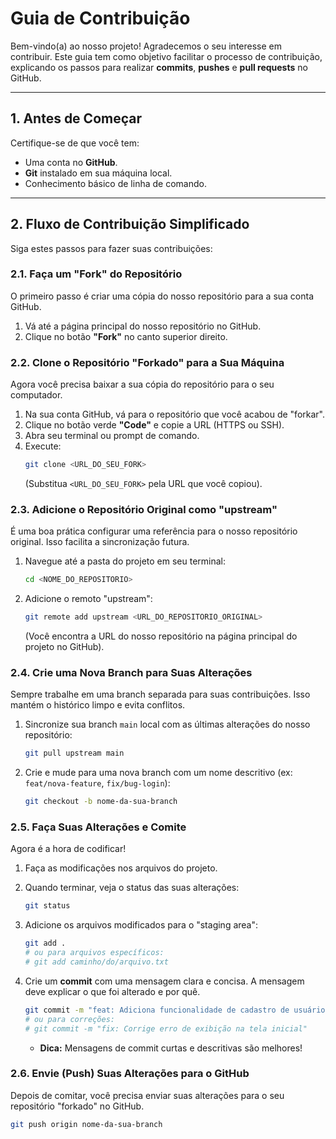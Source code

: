 # Guia de Contribuição

Bem-vindo(a) ao nosso projeto! Agradecemos o seu interesse em contribuir. Este guia tem como objetivo facilitar o processo de contribuição, explicando os passos para realizar **commits**, **pushes** e **pull requests** no GitHub.

---

## 1. Antes de Começar

Certifique-se de que você tem:

* Uma conta no **GitHub**.
* **Git** instalado em sua máquina local.
* Conhecimento básico de linha de comando.

---

## 2. Fluxo de Contribuição Simplificado

Siga estes passos para fazer suas contribuições:

### 2.1. Faça um "Fork" do Repositório

O primeiro passo é criar uma cópia do nosso repositório para a sua conta GitHub.

1.  Vá até a página principal do nosso repositório no GitHub.
2.  Clique no botão **"Fork"** no canto superior direito.

### 2.2. Clone o Repositório "Forkado" para a Sua Máquina

Agora você precisa baixar a sua cópia do repositório para o seu computador.

1.  Na sua conta GitHub, vá para o repositório que você acabou de "forkar".
2.  Clique no botão verde **"Code"** e copie a URL (HTTPS ou SSH).
3.  Abra seu terminal ou prompt de comando.
4.  Execute:
    ```bash
    git clone <URL_DO_SEU_FORK>
    ```
    (Substitua `<URL_DO_SEU_FORK>` pela URL que você copiou).

### 2.3. Adicione o Repositório Original como "upstream"

É uma boa prática configurar uma referência para o nosso repositório original. Isso facilita a sincronização futura.

1.  Navegue até a pasta do projeto em seu terminal:
    ```bash
    cd <NOME_DO_REPOSITORIO>
    ```
2.  Adicione o remoto "upstream":
    ```bash
    git remote add upstream <URL_DO_REPOSITORIO_ORIGINAL>
    ```
    (Você encontra a URL do nosso repositório na página principal do projeto no GitHub).

### 2.4. Crie uma Nova Branch para Suas Alterações

Sempre trabalhe em uma branch separada para suas contribuições. Isso mantém o histórico limpo e evita conflitos.

1.  Sincronize sua branch `main` local com as últimas alterações do nosso repositório:
    ```bash
    git pull upstream main
    ```
2.  Crie e mude para uma nova branch com um nome descritivo (ex: `feat/nova-feature`, `fix/bug-login`):
    ```bash
    git checkout -b nome-da-sua-branch
    ```

### 2.5. Faça Suas Alterações e Comite

Agora é a hora de codificar!

1.  Faça as modificações nos arquivos do projeto.
2.  Quando terminar, veja o status das suas alterações:
    ```bash
    git status
    ```
3.  Adicione os arquivos modificados para o "staging area":
    ```bash
    git add .
    # ou para arquivos específicos:
    # git add caminho/do/arquivo.txt
    ```
4.  Crie um **commit** com uma mensagem clara e concisa. A mensagem deve explicar o que foi alterado e por quê.

    ```bash
    git commit -m "feat: Adiciona funcionalidade de cadastro de usuário"
    # ou para correções:
    # git commit -m "fix: Corrige erro de exibição na tela inicial"
    ```
    * **Dica:** Mensagens de commit curtas e descritivas são melhores!

### 2.6. Envie (Push) Suas Alterações para o GitHub

Depois de comitar, você precisa enviar suas alterações para o seu repositório "forkado" no GitHub.

```bash
git push origin nome-da-sua-branch
